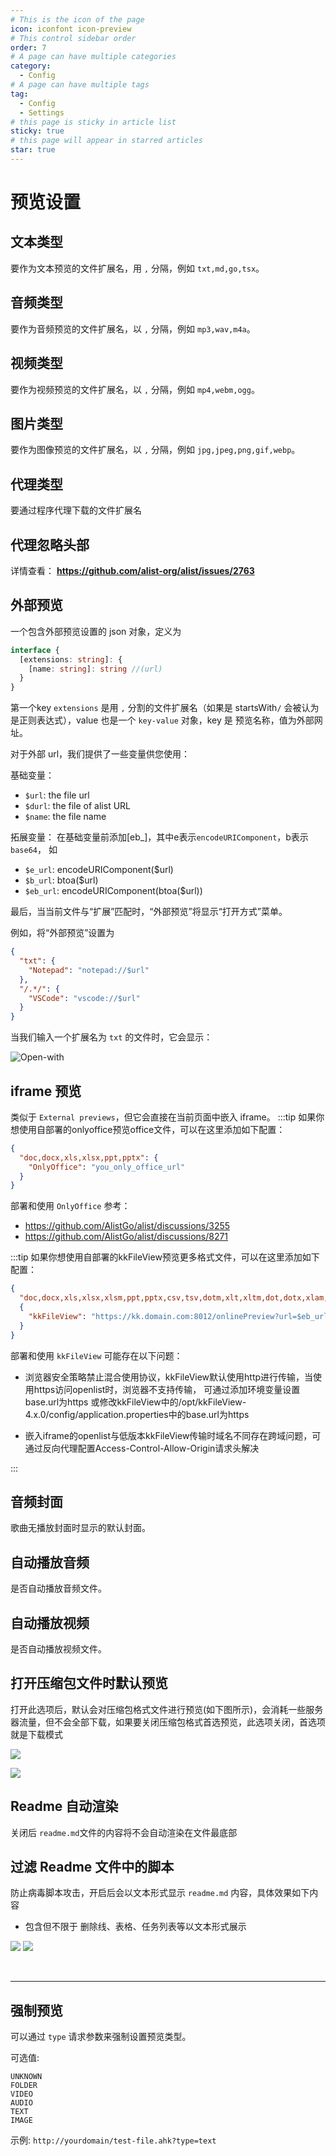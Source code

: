 ```yaml
---
# This is the icon of the page
icon: iconfont icon-preview
# This control sidebar order
order: 7
# A page can have multiple categories
category:
  - Config
# A page can have multiple tags
tag:
  - Config
  - Settings
# this page is sticky in article list
sticky: true
# this page will appear in starred articles
star: true
---
```


# 预览设置

## **文本类型**

要作为文本预览的文件扩展名，用 `,` 分隔，例如 `txt,md,go,tsx`。

## **音频类型**

要作为音频预览的文件扩展名，以 `,` 分隔，例如 `mp3,wav,m4a`。

## **视频类型**

要作为视频预览的文件扩展名，以 `,` 分隔，例如 `mp4,webm,ogg`。

## **图片类型**

要作为图像预览的文件扩展名，以 `,` 分隔，例如 `jpg,jpeg,png,gif,webp`。

## **代理类型**

要通过程序代理下载的文件扩展名

## **代理忽略头部**

详情查看： **https://github.com/alist-org/alist/issues/2763**

## **外部预览**

一个包含外部预览设置的 json 对象，定义为

```typescript
interface {
  [extensions: string]: {
    [name: string]: string //(url)
  }
}
```

第一个key `extensions` 是用 `,` 分割的文件扩展名（如果是 startsWith`/` 会被认为是正则表达式），value 也是一个 `key-value` 对象，key 是 预览名称，值为外部网址。

对于外部 url，我们提供了一些变量供您使用：

基础变量：

- `$url`: the file url
- `$durl`: the file of alist URL
- `$name`: the file name

拓展变量：
在基础变量前添加[eb_]，其中e表示`encodeURIComponent`，b表示`base64`， 如
- `$e_url`: encodeURIComponent($url)
- `$b_url`: btoa($url)
- `$eb_url`: encodeURIComponent(btoa($url))

最后，当当前文件与“扩展”匹配时，“外部预览”将显示“打开方式”菜单。

例如，将“外部预览”设置为

```json
{
  "txt": {
    "Notepad": "notepad://$url"
  },
  "/.*/": {
    "VSCode": "vscode://$url"
  }
}
```

当我们输入一个扩展名为 `txt` 的文件时，它会显示：

![Open-with](/img/config/open-with.png)

## **iframe 预览**

类似于 `External previews`，但它会直接在当前页面中嵌入 iframe。
:::tip
如果你想使用自部署的onlyoffice预览office文件，可以在这里添加如下配置：

```json
{
  "doc,docx,xls,xlsx,ppt,pptx": {
    "OnlyOffice": "you_only_office_url"
  }
}
```

部署和使用 `OnlyOffice` 参考：

- https://github.com/AlistGo/alist/discussions/3255
- https://github.com/AlistGo/alist/discussions/8271


:::tip
如果你想使用自部署的kkFileView预览更多格式文件，可以在这里添加如下配置：
```json
{
  "doc,docx,xls,xlsx,xlsm,ppt,pptx,csv,tsv,dotm,xlt,xltm,dot,dotx,xlam,xla,pages": 
  { 
    "kkFileView": "https://kk.domain.com:8012/onlinePreview?url=$eb_url"
  }
}
```
部署和使用 `kkFileView` 可能存在以下问题：

- 浏览器安全策略禁止混合使用协议，kkFileView默认使用http进行传输，当使用https访问openlist时，浏览器不支持传输，
  可通过添加环境变量设置base.url为https
  或修改kkFileView中的/opt/kkFileView-4.x.0/config/application.properties中的base.url为https

- 嵌入iframe的openlist与低版本kkFileView传输时域名不同存在跨域问题，可通过反向代理配置Access-Control-Allow-Origin请求头解决

:::

## **音频封面**

歌曲无播放封面时显示的默认封面。

## **自动播放音频**

是否自动播放音频文件。

## **自动播放视频**

是否自动播放视频文件。

## **打开压缩包文件时默认预览**

打开此选项后，默认会对压缩包格式文件进行预览(如下图所示)，会消耗一些服务器流量，但不会全部下载，如果要关闭压缩包格式首选预览，此选项关闭，首选项就是下载模式

![](/img/advanced/user_read_archives_light.png#light)

![](/img/advanced/user_read_archives_dark.png#dark)

## **Readme 自动渲染**

关闭后 `readme.md`文件的内容将不会自动渲染在文件最底部

## **过滤 Readme 文件中的脚本**

防止病毒脚本攻击，开启后会以文本形式显示 `readme.md` 内容，具体效果如下内容

- 包含但不限于 删除线、表格、任务列表等以文本形式展示

![](/img/config/readme_b.png#light)
![](/img/config/readme_h.png#dark)



<br/>

-----

## **强制预览**

可以通过 `type` 请求参数来强制设置预览类型。

可选值:

```
UNKNOWN
FOLDER
VIDEO
AUDIO
TEXT
IMAGE
```

示例: `http://yourdomain/test-file.ahk?type=text`
